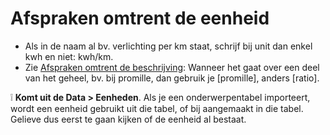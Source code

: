 
# Afspraken omtrent de eenheid

- Als in de naam al bv. verlichting per km staat, schrijf bij unit dan enkel kwh en niet: kwh/km.
- Zie [Afspraken omtrent de beschrijving](https://github.com/provinciesincijfers/JiveDocumentation/blob/master/03.%20Onderwerpentabel/Afspraken%20omtrent%20velden%20in%20de%20onderwerpentabel/Afspraken%20omtrent%20de%20beschrijving.md): Wanneer het gaat over een deel van het geheel, bv. bij promille, dan gebruik je [promille], anders [ratio].

❕ **Komt uit de Data > Eenheden**. Als je een onderwerpentabel importeert, wordt een eenheid gebruikt uit die tabel, of bij aangemaakt in die tabel. Gelieve dus eerst te gaan kijken of de eenheid al bestaat.
